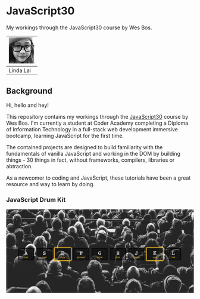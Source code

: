 # JavaScript30
My workings through the JavaScript30 course by Wes Bos.

|[![Linda Lai](assets/contributors-linda-lai-70x70.jpg)](https://github.com/linda-lai) |
|-----------|
| Linda Lai |

## Background
Hi, hello and hey!

This repository contains my workings through the [JavaScript30](https://javascript30.com/) course by Wes Bos. I'm currently a student at Coder Academy completing a Diploma of Information Technology in a full-stack web development immersive bootcamp, learning JavaScript for the first time.

The contained projects are designed to build familiarity with the fundamentals of vanilla JavaScript and working in the DOM by building things - 30 things in fact, without frameworks, compilers, libraries or abtraction.

As a newcomer to coding and JavaScript, these tutorials have been a great resource and way to learn by doing.

### JavaScript Drum Kit
[![Javascript Drum Kit](/assets/01JavaScripDrumKit.jpg)](01%20-%20JavaScript%20Drum%20Kit)
